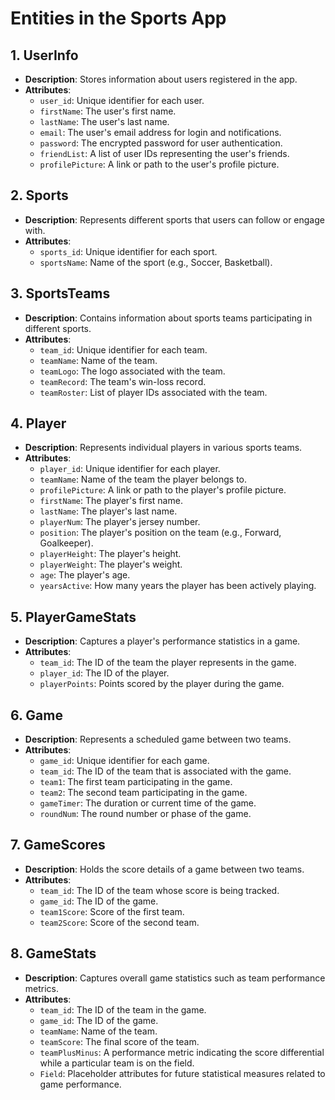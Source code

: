 
# Entities in the Sports App

## 1. **UserInfo**
   - **Description**: Stores information about users registered in the app.
   - **Attributes**:
     - `user_id`: Unique identifier for each user.
     - `firstName`: The user's first name.
     - `lastName`: The user's last name.
     - `email`: The user's email address for login and notifications.
     - `password`: The encrypted password for user authentication.
     - `friendList`: A list of user IDs representing the user's friends.
     - `profilePicture`: A link or path to the user's profile picture.

## 2. **Sports**
   - **Description**: Represents different sports that users can follow or engage with.
   - **Attributes**:
     - `sports_id`: Unique identifier for each sport.
     - `sportsName`: Name of the sport (e.g., Soccer, Basketball).

## 3. **SportsTeams**
   - **Description**: Contains information about sports teams participating in different sports.
   - **Attributes**:
     - `team_id`: Unique identifier for each team.
     - `teamName`: Name of the team.
     - `teamLogo`: The logo associated with the team.
     - `teamRecord`: The team's win-loss record.
     - `teamRoster`: List of player IDs associated with the team.

## 4. **Player**
   - **Description**: Represents individual players in various sports teams.
   - **Attributes**:
     - `player_id`: Unique identifier for each player.
     - `teamName`: Name of the team the player belongs to.
     - `profilePicture`: A link or path to the player's profile picture.
     - `firstName`: The player's first name.
     - `lastName`: The player's last name.
     - `playerNum`: The player's jersey number.
     - `position`: The player's position on the team (e.g., Forward, Goalkeeper).
     - `playerHeight`: The player's height.
     - `playerWeight`: The player's weight.
     - `age`: The player's age.
     - `yearsActive`: How many years the player has been actively playing.

## 5. **PlayerGameStats**
   - **Description**: Captures a player's performance statistics in a game.
   - **Attributes**:
     - `team_id`: The ID of the team the player represents in the game.
     - `player_id`: The ID of the player.
     - `playerPoints`: Points scored by the player during the game.

## 6. **Game**
   - **Description**: Represents a scheduled game between two teams.
   - **Attributes**:
     - `game_id`: Unique identifier for each game.
     - `team_id`: The ID of the team that is associated with the game.
     - `team1`: The first team participating in the game.
     - `team2`: The second team participating in the game.
     - `gameTimer`: The duration or current time of the game.
     - `roundNum`: The round number or phase of the game.

## 7. **GameScores**
   - **Description**: Holds the score details of a game between two teams.
   - **Attributes**:
     - `team_id`: The ID of the team whose score is being tracked.
     - `game_id`: The ID of the game.
     - `team1Score`: Score of the first team.
     - `team2Score`: Score of the second team.

## 8. **GameStats**
   - **Description**: Captures overall game statistics such as team performance metrics.
   - **Attributes**:
     - `team_id`: The ID of the team in the game.
     - `game_id`: The ID of the game.
     - `teamName`: Name of the team.
     - `teamScore`: The final score of the team.
     - `teamPlusMinus`: A performance metric indicating the score differential while a particular team is on the field.
     - `Field`: Placeholder attributes for future statistical measures related to game performance.
